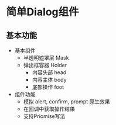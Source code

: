 # 简单Dialog组件

## 基本功能
- 基本组件
	- 半透明遮罩层 Mask
	- 弹出框容器 Holder
		- 内容头部 head
		- 内容主体 body
		- 底部操作 foot
- 组件功能
	- 模拟 alert, confirm, prompt 原生效果
	- 在回调中获取操作结果
	- 支持Priomise写法

